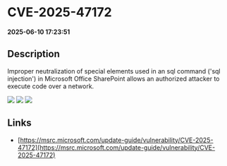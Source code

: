 # CVE-2025-47172

**2025-06-10 17:23:51**

## Description
Improper neutralization of special elements used in an sql command ('sql injection') in Microsoft Office SharePoint allows an authorized attacker to execute code over a network.

![](https://img.shields.io/static/v1?label=Score&message=8.8&color=red)
![](https://img.shields.io/static/v1?label=Severity&message=HIGH&color=red)
![](https://img.shields.io/static/v1?label=CWE&message=SQL&color=green)

## Links
- [https://msrc.microsoft.com/update-guide/vulnerability/CVE-2025-47172](https://msrc.microsoft.com/update-guide/vulnerability/CVE-2025-47172)
